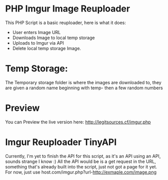 # PHP Imgur Image Reuploader

This PHP Script is a basic reuploader, here is what it does:
- User enters Image URL
- Downloads Image to local temp storage
- Uploads to Imgur via API
- Delete local temp storage Image.

# Temp Storage:
The Temporary storage folder is where the images are downloaded to, they are given a random name beginning with temp- then a few random numbers

# Preview
You can Preview the live version here: http://legitsources.cf/imgur.php

# Imgur Reuploader TinyAPI
Currently, I'm yet to finish the API for this script, as it's an API using an API, sounds strange I know :) All the API would be is a get request in the URL, something that's already built into the script, just not got a page for it yet. For now, just use host.com/imgur.php?url-http://exmaple.com/image.png

